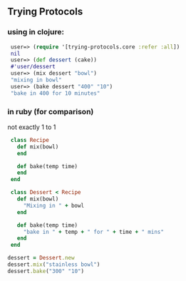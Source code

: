 ## Trying Protocols


### using in clojure:

```clojure
 user=> (require '[trying-protocols.core :refer :all])
 nil
 user=> (def dessert (cake))
 #'user/dessert
 user=> (mix dessert "bowl")
 "mixing in bowl"
 user=> (bake dessert "400" "10")
 "bake in 400 for 10 minutes"
```

### in ruby (for comparison)
not exactly 1 to 1 

 
```ruby
 class Recipe
   def mix(bowl)
   end

   def bake(temp time)
   end
 end

 class Dessert < Recipe
   def mix(bowl)
     "Mixing in " + bowl
   end

   def bake(temp time)
     "bake in " + temp + " for " + time + " mins" 
   end
 end

dessert = Dessert.new
dessert.mix("stainless bowl")
dessert.bake("300" "10")
```
